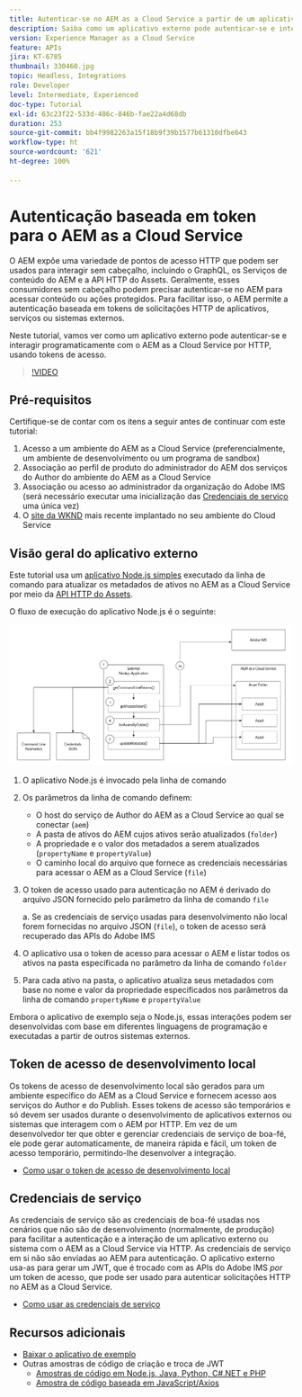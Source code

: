 ```yaml
---
title: Autenticar-se no AEM as a Cloud Service a partir de um aplicativo externo
description: Saiba como um aplicativo externo pode autenticar-se e interagir programaticamente com o AEM as a Cloud Service por HTTP, usando tokens de acesso de desenvolvimento local e credenciais de serviço.
version: Experience Manager as a Cloud Service
feature: APIs
jira: KT-6785
thumbnail: 330460.jpg
topic: Headless, Integrations
role: Developer
level: Intermediate, Experienced
doc-type: Tutorial
exl-id: 63c23f22-533d-486c-846b-fae22a4d68db
duration: 253
source-git-commit: bb4f9982263a15f18b9f39b1577b61310dfbe643
workflow-type: ht
source-wordcount: '621'
ht-degree: 100%

---
```


# Autenticação baseada em token para o AEM as a Cloud Service

O AEM expõe uma variedade de pontos de acesso HTTP que podem ser usados para interagir sem cabeçalho, incluindo o GraphQL, os Serviços de conteúdo do AEM e a API HTTP do Assets. Geralmente, esses consumidores sem cabeçalho podem precisar autenticar-se no AEM para acessar conteúdo ou ações protegidos. Para facilitar isso, o AEM permite a autenticação baseada em tokens de solicitações HTTP de aplicativos, serviços ou sistemas externos.

Neste tutorial, vamos ver como um aplicativo externo pode autenticar-se e interagir programaticamente com o AEM as a Cloud Service por HTTP, usando tokens de acesso.

>[!VIDEO](https://video.tv.adobe.com/v/330460?quality=12&learn=on)

## Pré-requisitos

Certifique-se de contar com os itens a seguir antes de continuar com este tutorial:

1. Acesso a um ambiente do AEM as a Cloud Service (preferencialmente, um ambiente de desenvolvimento ou um programa de sandbox)
1. Associação ao perfil de produto do administrador do AEM dos serviços do Author do ambiente do AEM as a Cloud Service
1. Associação ou acesso ao administrador da organização do Adobe IMS (será necessário executar uma inicialização das [Credenciais de serviço](./service-credentials.md) uma única vez)
1. O [site da WKND](https://github.com/adobe/aem-guides-wknd) mais recente implantado no seu ambiente do Cloud Service

## Visão geral do aplicativo externo

Este tutorial usa um [aplicativo Node.js simples](./assets/aem-guides_token-authentication-external-application.zip) executado da linha de comando para atualizar os metadados de ativos no AEM as a Cloud Service por meio da [API HTTP do Assets](https://experienceleague.adobe.com/docs/experience-manager-cloud-service/assets/admin/mac-api-assets.html).

O fluxo de execução do aplicativo Node.js é o seguinte:

![Aplicativo externo](./assets/overview/external-application.png)

1. O aplicativo Node.js é invocado pela linha de comando
1. Os parâmetros da linha de comando definem:
   + O host do serviço de Author do AEM as a Cloud Service ao qual se conectar (`aem`)
   + A pasta de ativos do AEM cujos ativos serão atualizados (`folder`)
   + A propriedade e o valor dos metadados a serem atualizados (`propertyName` e `propertyValue`)
   + O caminho local do arquivo que fornece as credenciais necessárias para acessar o AEM as a Cloud Service (`file`)
1. O token de acesso usado para autenticação no AEM é derivado do arquivo JSON fornecido pelo parâmetro da linha de comando `file`

   a. Se as credenciais de serviço usadas para desenvolvimento não local forem fornecidas no arquivo JSON (`file`), o token de acesso será recuperado das APIs do Adobe IMS
1. O aplicativo usa o token de acesso para acessar o AEM e listar todos os ativos na pasta especificada no parâmetro da linha de comando `folder`
1. Para cada ativo na pasta, o aplicativo atualiza seus metadados com base no nome e valor da propriedade especificados nos parâmetros da linha de comando `propertyName` e `propertyValue`

Embora o aplicativo de exemplo seja o Node.js, essas interações podem ser desenvolvidas com base em diferentes linguagens de programação e executadas a partir de outros sistemas externos.

## Token de acesso de desenvolvimento local

Os tokens de acesso de desenvolvimento local são gerados para um ambiente específico do AEM as a Cloud Service e fornecem acesso aos serviços do Author e do Publish.  Esses tokens de acesso são temporários e só devem ser usados durante o desenvolvimento de aplicativos externos ou sistemas que interagem com o AEM por HTTP. Em vez de um desenvolvedor ter que obter e gerenciar credenciais de serviço de boa-fé, ele pode gerar automaticamente, de maneira rápida e fácil, um token de acesso temporário, permitindo-lhe desenvolver a integração.

+ [Como usar o token de acesso de desenvolvimento local](./local-development-access-token.md)

## Credenciais de serviço

As credenciais de serviço são as credenciais de boa-fé usadas nos cenários que não são de desenvolvimento (normalmente, de produção) para facilitar a autenticação e a interação de um aplicativo externo ou sistema com o AEM as a Cloud Service via HTTP. As credenciais de serviço em si não são enviadas ao AEM para autenticação. O aplicativo externo usa-as para gerar um JWT, que é trocado com as APIs do Adobe IMS _por_ um token de acesso, que pode ser usado para autenticar solicitações HTTP no AEM as a Cloud Service.

+ [Como usar as credenciais de serviço](./service-credentials.md)

## Recursos adicionais

+ [Baixar o aplicativo de exemplo](./assets/aem-guides_token-authentication-external-application.zip)
+ Outras amostras de código de criação e troca de JWT
   + [Amostras de código em Node.js, Java, Python, C#.NET e PHP](https://developer.adobe.com/developer-console/docs/guides/authentication/JWT/samples)
   + [Amostra de código baseada em JavaScript/Axios](https://github.com/adobe/aemcs-api-client-lib)
